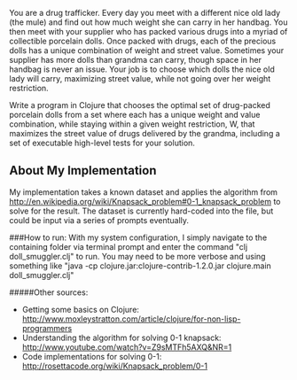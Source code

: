 You are a drug trafficker. Every day you meet with a different nice old lady (the mule) and find out how much weight she can carry in her handbag. You then meet with your supplier who has packed various drugs into a myriad of collectible porcelain dolls. Once packed with drugs, each of the precious dolls has a unique combination of weight and street value. Sometimes your supplier has more dolls than grandma can carry, though space in her handbag is never an issue. Your job is to choose which dolls the nice old lady will carry, maximizing street value, while not going over her weight restriction.

Write a program in Clojure that chooses the optimal set of drug-packed porcelain dolls from a set where each has a unique weight and value combination, while staying within a given weight restriction, W, that maximizes the street value of drugs delivered by the grandma, including a set of executable high-level tests for your solution.

## About My Implementation 
My implementation takes a known dataset and applies the algorithm from http://en.wikipedia.org/wiki/Knapsack_problem#0-1_knapsack_problem to solve for the result. The dataset is currently hard-coded into the file, but could be input via a series of prompts eventually.

###How to run:
With my system configuration, I simply navigate to the containing folder via terminal prompt and enter the command "clj doll\_smuggler.clj" to run. You may need to be more verbose and using something like "java -cp clojure.jar:clojure-contrib-1.2.0.jar clojure.main doll\_smuggler.clj"

#####Other sources:
* Getting some basics on Clojure: http://www.moxleystratton.com/article/clojure/for-non-lisp-programmers
* Understanding the algorithm for solving 0-1 knapsack: http://www.youtube.com/watch?v=Z9sMTFh5AXQ&NR=1
* Code implementations for solving 0-1: http://rosettacode.org/wiki/Knapsack_problem/0-1
